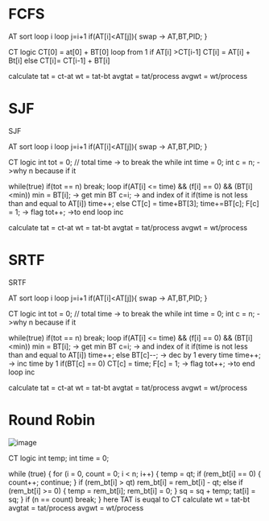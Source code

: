 # FCFS

AT sort
loop i
loop j=i+1
if(AT[i]<AT[j]){
swap -> AT,BT,PID;
}

CT logic
CT[0] = at[0] + BT[0]
loop from 1
if AT[i] >CT[i-1]
CT[i] = AT[i] + Bt[i]
else
CT[i]= CT[i-1] + BT[i]

calculate
tat = ct-at
wt = tat-bt
avgtat = tat/process
avgwt = wt/process

# SJF

SJF

AT sort
loop i
loop j=i+1
if(AT[i]<AT[j]){
swap -> AT,BT,PID;
}

CT logic
int tot = 0; // total time -> to break the while
int time = 0;
int c = n; ->why n because if it

while(true)
if(tot == n)
break;
loop
if(AT[i] <= time) && (f[i] == 0) && (BT[i]<min))
min = BT[i]; -> get min BT
c=i; -> and index of it
if(time is not less than and equal to AT[i])
time++;
else
CT[c] = time+BT[3];
time+=BT[c];
F[c] = 1; -> flag
tot++; ->to end loop inc

calculate
tat = ct-at
wt = tat-bt
avgtat = tat/process
avgwt = wt/process

# SRTF

SRTF

AT sort
loop i
loop j=i+1
if(AT[i]<AT[j]){
swap -> AT,BT,PID;
}

CT logic
int tot = 0; // total time -> to break the while
int time = 0;
int c = n; ->why n because if it

while(true)
if(tot == n)
break;
loop
if(AT[i] <= time) && (f[i] == 0) && (BT[i]<min))
min = BT[i]; -> get min BT
c=i; -> and index of it
if(time is not less than and equal to AT[i])
time++;
else
BT[c]--; -> dec by 1 every time
time++; -> inc time by 1
if(BT[c] == 0)
CT[c] = time;
F[c] = 1; -> flag
tot++; ->to end loop inc

calculate
tat = ct-at
wt = tat-bt
avgtat = tat/process
avgwt = wt/process

# Round Robin

![image](https://user-images.githubusercontent.com/81668653/206990189-b355acbc-f1db-4573-9298-1ac0d6fc5bdc.png)

CT logic
int temp;
int time = 0;

while (true) {
for (i = 0, count = 0; i < n; i++) {
temp = qt;
if (rem_bt[i] == 0) {
count++;
continue;
}
if (rem_bt[i] > qt)
rem_bt[i] = rem_bt[i] - qt;
else if (rem_bt[i] >= 0) {
temp = rem_bt[i];
rem_bt[i] = 0;
}
sq = sq + temp;
tat[i] = sq;
}
if (n == count)
break;
}
here TAT is euqal to CT
calculate
wt = tat-bt
avgtat = tat/process
avgwt = wt/process
